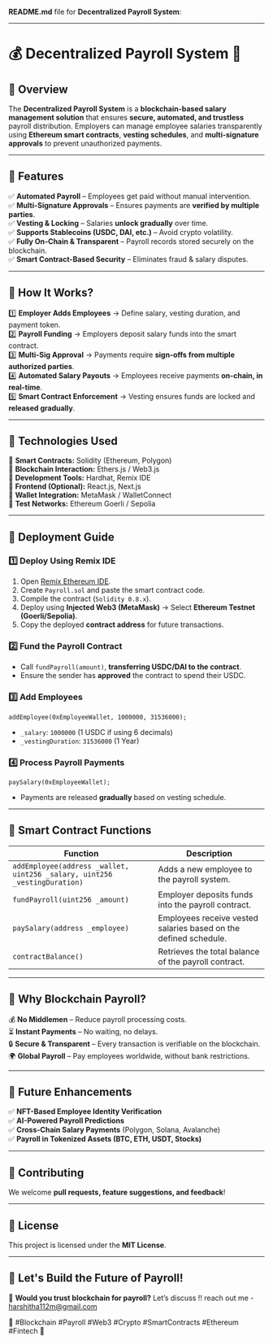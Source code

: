**README.md** file for  **Decentralized Payroll System**:  

---

# **💰 Decentralized Payroll System** 🚀  

## **📌 Overview**  
The **Decentralized Payroll System** is a **blockchain-based salary management solution** that ensures **secure, automated, and trustless** payroll distribution. Employers can manage employee salaries transparently using **Ethereum smart contracts**, **vesting schedules**, and **multi-signature approvals** to prevent unauthorized payments.  

---

## **📌 Features**  
✅ **Automated Payroll** – Employees get paid without manual intervention.  
✅ **Multi-Signature Approvals** – Ensures payments are **verified by multiple parties**.  
✅ **Vesting & Locking** – Salaries **unlock gradually** over time.  
✅ **Supports Stablecoins (USDC, DAI, etc.)** – Avoid crypto volatility.  
✅ **Fully On-Chain & Transparent** – Payroll records stored securely on the blockchain.  
✅ **Smart Contract-Based Security** – Eliminates fraud & salary disputes.  

---

## **📌 How It Works?**  
1️⃣ **Employer Adds Employees** → Define salary, vesting duration, and payment token.  
2️⃣ **Payroll Funding** → Employers deposit salary funds into the smart contract.  
3️⃣ **Multi-Sig Approval** → Payments require **sign-offs from multiple authorized parties**.  
4️⃣ **Automated Salary Payouts** → Employees receive payments **on-chain, in real-time**.  
5️⃣ **Smart Contract Enforcement** → Vesting ensures funds are locked and **released gradually**.  

---

## **📌 Technologies Used**  
🔹 **Smart Contracts:** Solidity (Ethereum, Polygon)  
🔹 **Blockchain Interaction:** Ethers.js / Web3.js  
🔹 **Development Tools:** Hardhat, Remix IDE  
🔹 **Frontend (Optional):** React.js, Next.js  
🔹 **Wallet Integration:** MetaMask / WalletConnect  
🔹 **Test Networks:** Ethereum Goerli / Sepolia  

---

## **📌 Deployment Guide**  
### **1️⃣ Deploy Using Remix IDE**  
1. Open [Remix Ethereum IDE](https://remix.ethereum.org/).  
2. Create `Payroll.sol` and paste the smart contract code.  
3. Compile the contract (`Solidity 0.8.x`).  
4. Deploy using **Injected Web3 (MetaMask)** → Select **Ethereum Testnet (Goerli/Sepolia)**.  
5. Copy the deployed **contract address** for future transactions.  

### **2️⃣ Fund the Payroll Contract**  
- Call `fundPayroll(amount)`, **transferring USDC/DAI to the contract**.  
- Ensure the sender has **approved** the contract to spend their USDC.  

### **3️⃣ Add Employees**  
```solidity
addEmployee(0xEmployeeWallet, 1000000, 31536000);
```
- `_salary`: `1000000` (1 USDC if using 6 decimals)  
- `_vestingDuration`: `31536000` (1 Year)  

### **4️⃣ Process Payroll Payments**  
```solidity
paySalary(0xEmployeeWallet);
```
- Payments are released **gradually** based on vesting schedule.  

---

## **📌 Smart Contract Functions**  
| Function        | Description |
|----------------|-------------|
| `addEmployee(address _wallet, uint256 _salary, uint256 _vestingDuration)` | Adds a new employee to the payroll system. |
| `fundPayroll(uint256 _amount)` | Employer deposits funds into the payroll contract. |
| `paySalary(address _employee)` | Employees receive vested salaries based on the defined schedule. |
| `contractBalance()` | Retrieves the total balance of the payroll contract. |

---

## **📌 Why Blockchain Payroll?**  
💰 **No Middlemen** – Reduce payroll processing costs.  
⏳ **Instant Payments** – No waiting, no delays.  
🔒 **Secure & Transparent** – Every transaction is verifiable on the blockchain.  
🌍 **Global Payroll** – Pay employees worldwide, without bank restrictions.  

---

## **📌 Future Enhancements**  
✅ **NFT-Based Employee Identity Verification**  
✅ **AI-Powered Payroll Predictions**  
✅ **Cross-Chain Salary Payments** (Polygon, Solana, Avalanche)  
✅ **Payroll in Tokenized Assets (BTC, ETH, USDT, Stocks)**  

---

## **📌 Contributing**  
We welcome **pull requests, feature suggestions, and feedback**!  

---

## **📌 License**  
This project is licensed under the **MIT License**.  

---

## **🚀 Let's Build the Future of Payroll!**  
📢 **Would you trust blockchain for payroll?** Let’s discuss !! reach out me - harshitha112m@gmail.com

🔗 #Blockchain #Payroll #Web3 #Crypto #SmartContracts #Ethereum #Fintech 🚀
